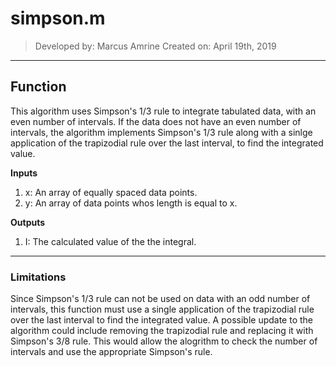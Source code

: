 # simpson.m

>Developed by: Marcus Amrine
>Created on: April 19th, 2019

---

## Function

This algorithm uses Simpson's 1/3 rule to integrate tabulated data, with an even number of intervals. If the data does not have an even number of intervals, the algorithm implements Simpson's 1/3 rule along with a sinlge application of the trapizodial rule over the last interval, to find the integrated value.

**Inputs**
  1. x: An array of equally spaced data points.
  2. y: An array of data points whos length is equal to x.
  
**Outputs**
  1. I: The calculated value of the the integral.
  
  ---
  
### Limitations

Since Simpson's 1/3 rule can not be used on data with an odd number of intervals, this function must use a single application of the trapizodial rule over the last interval to find the integrated value. A possible update to the algorithm could include removing the trapizodial rule and replacing it with Simpson's 3/8 rule. This would allow the alogrithm to check the number of intervals and use the appropriate Simpson's rule.
